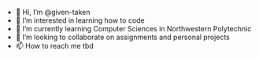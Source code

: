- 👋 Hi, I’m @given-taken
- 👀 I’m interested in learning how to code
- 🌱 I’m currently learning Computer Sciences in Northwestern Polytechnic
- 💞️ I’m looking to collaborate on assignments and personal projects
- 📫 How to reach me tbd

<!---
given-taken/given-taken is a ✨ special ✨ repository because its `README.md` (this file) appears on your GitHub profile.
You can click the Preview link to take a look at your changes.
--->
